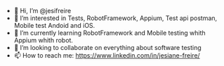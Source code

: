 - 👋 Hi, I’m @jesifreire
- 👀 I’m interested in Tests, RobotFramework, Appium, Test api postman, Mobile test Andoid and iOS.
- 🌱 I’m currently learning RobotFramework and Mobile testing whith Appium whith robot.
- 💞️ I’m looking to collaborate on everything about software testing
- 📫 How to reach me: https://www.linkedin.com/in/jesiane-freire/

<!---
jesifreire/jesifreire is a ✨ special ✨ repository because its `README.md` (this file) appears on your GitHub profile.
You can click the Preview link to take a look at your changes.
--->
